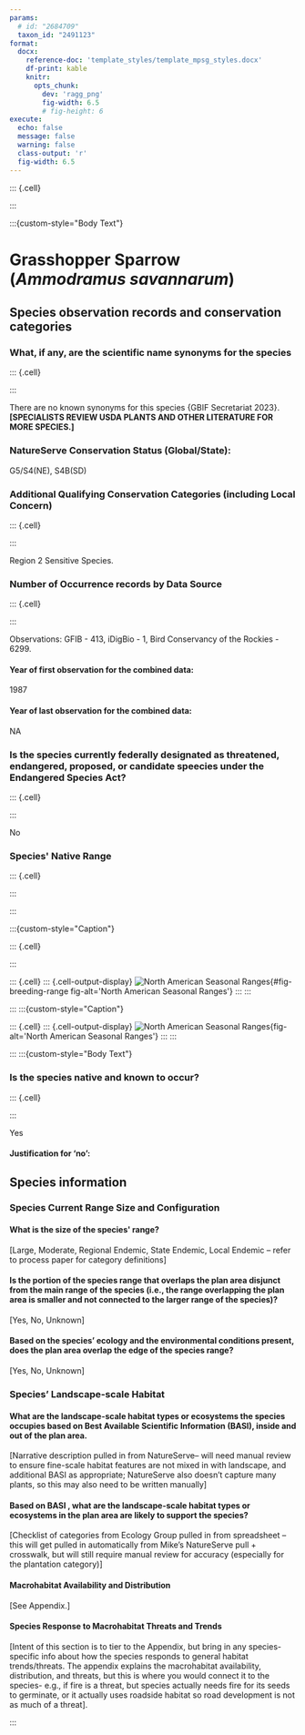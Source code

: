 ```yaml
---
params: 
  # id: "2684709"
  taxon_id: "2491123"
format:
  docx:
    reference-doc: 'template_styles/template_mpsg_styles.docx'
    df-print: kable
    knitr:
      opts_chunk:
        dev: 'ragg_png'
        fig-width: 6.5
        # fig-height: 6
execute:
  echo: false
  message: false
  warning: false
  class-output: 'r'
  fig-width: 6.5
---
```



::: {.cell}

:::


:::{custom-style="Body Text"}
# Grasshopper Sparrow (*Ammodramus savannarum*)

## Species observation records and conservation categories

### What, if any, are the scientific name synonyms for the species



::: {.cell}

:::



There are no known synonyms for this species {GBIF Secretariat 2023}.
**[SPECIALISTS REVIEW USDA PLANTS AND OTHER LITERATURE FOR MORE SPECIES.]**

### NatureServe Conservation Status (Global/State):

G5/S4(NE), S4B(SD)

### Additional Qualifying Conservation Categories (including Local Concern)



::: {.cell}

:::



Region 2 Sensitive Species.

### Number of Occurrence records by Data Source



::: {.cell}

:::


Observations: GFIB - 413, iDigBio - 1, Bird Conservancy of the Rockies - 6299.

#### Year of first observation for the combined data: 

1987

#### Year of last observation for the combined data: 

NA

### Is the species currently federally designated as threatened, endangered, proposed, or candidate speecies under the Endangered Species Act?



::: {.cell}

:::



No

### Species' Native Range 



::: {.cell}

:::


:::

:::{custom-style="Caption"}



::: {.cell}

:::

::: {.cell}
::: {.cell-output-display}
![North American Seasonal Ranges](species_evaluation_files/figure-docx/fig-breeding-range-1.png){#fig-breeding-range fig-alt='North American Seasonal Ranges'}
:::
:::


:::
:::{custom-style="Caption"}


::: {.cell}
::: {.cell-output-display}
![North American Seasonal Ranges](species_evaluation_files/figure-docx/occurrence-records-1.png){fig-alt='North American Seasonal Ranges'}
:::
:::


:::
:::{custom-style="Body Text"}


### Is the species native and known to occur?



::: {.cell}

:::



Yes

#### Justification for ‘no’:



## Species information

### Species Current Range Size and Configuration

#### What is the size of the species' range?

[Large, Moderate, Regional Endemic, State Endemic, Local Endemic – refer to process paper for category definitions]

#### Is the portion of the species range that overlaps the plan area disjunct from the main range of the species (i.e., the range overlapping the plan area is smaller and not connected to the larger range of the species)?

[Yes, No, Unknown]

#### Based on the species’ ecology and the environmental conditions present, does the plan area overlap the edge of the species range?

[Yes, No, Unknown]

### Species’ Landscape-scale Habitat

#### What are the landscape-scale habitat types or ecosystems the species occupies based on Best Available Scientific Information (BASI), inside and out of the plan area. 

[Narrative description pulled in from NatureServe– will need manual review to ensure fine-scale habitat features are not mixed in with landscape, and additional BASI as appropriate; NatureServe also doesn’t capture many plants, so this may also need to be written manually]

#### Based on BASI , what are the landscape-scale habitat types or ecosystems in the plan area are likely to support the species?

[Checklist of categories from Ecology Group pulled in from spreadsheet – this will get pulled in automatically from Mike’s NatureServe pull + crosswalk, but will still require manual review for accuracy (especially for the plantation category)]

#### Macrohabitat Availability and Distribution

[See Appendix.]

#### Species Response to Macrohabitat Threats and Trends

[Intent of this section is to tier to the Appendix, but bring in any species-specific info about how the species responds to general habitat trends/threats. The appendix explains the macrohabitat availability, distribution, and threats, but this is where you would connect it to the species- e.g., if fire is a threat, but species actually needs fire for its seeds to germinate, or it actually uses roadside habitat so road development is not as much of a threat].


:::



